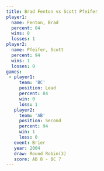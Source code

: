 ```yaml
---
title: Brad Fenton vs Scott Pfeifer
player1:              
  name: Fenton, Brad  
  percent: 84         
  wins: 0             
  losses: 1           
player2:              
  name: Pfeifer, Scott
  percent: 94         
  wins: 1             
  losses: 0           
games:
 - player1:        
     team: 'BC'    
     position: Lead
     percent: 84   
     win: 0        
     loss: 1       
   player2:          
     team: 'AB'      
     position: Second
     percent: 94     
     win: 1          
     loss: 0         
   event: Brier        
   year: 2004          
   draw: Round Robin(3)
   score: AB 8 - BC 7  
---
```

